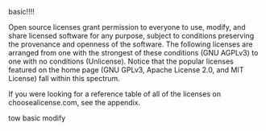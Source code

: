 basic!!!!

Open source licenses grant permission to everyone to use, modify, and share licensed software for any purpose, subject to conditions preserving the provenance and openness of the software. The following licenses are arranged from one with the strongest of these conditions (GNU AGPLv3) to one with no conditions (Unlicense). Notice that the popular licenses featured on the home page (GNU GPLv3, Apache License 2.0, and MIT License) fall within this spectrum.



If you were looking for a reference table of all of the licenses on choosealicense.com, see the appendix.

tow basic modify
